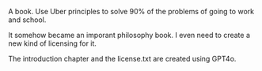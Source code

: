 A book. Use Uber principles to solve 90% of the problems of going to work and school.

It somehow became an imporant philosophy book. I even need to create a new kind of licensing for it. 

The introduction chapter and the license.txt are created using GPT4o.

